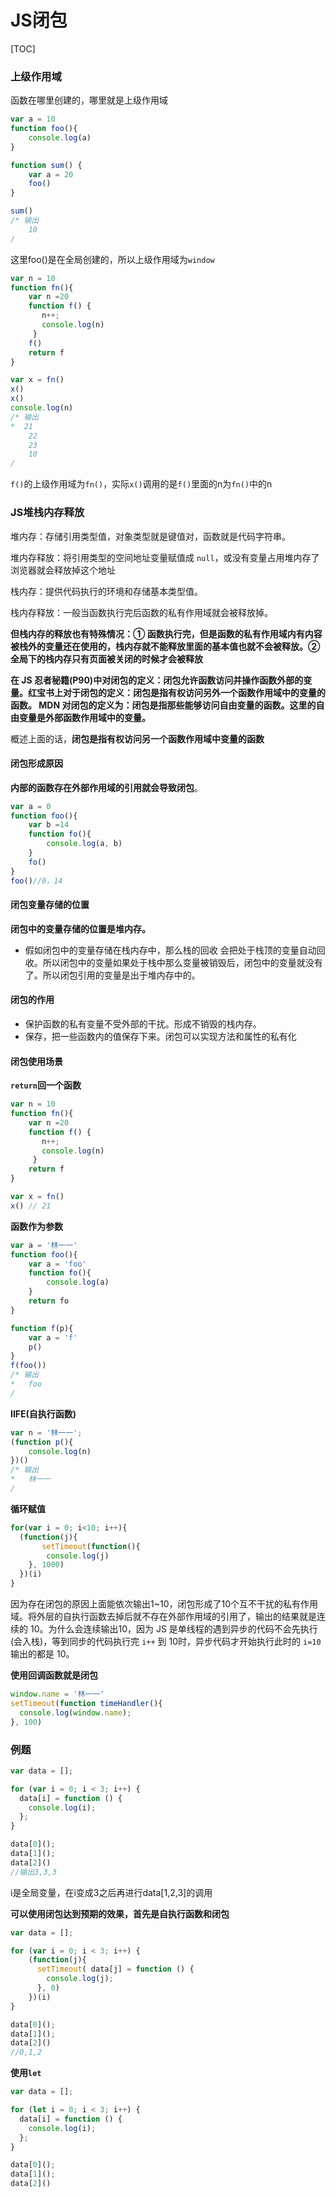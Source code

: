 # JS闭包



[TOC]

### 上级作用域

函数在哪里创建的，哪里就是上级作用域

```js
var a = 10
function foo(){
    console.log(a)
}

function sum() {
    var a = 20
    foo()
}

sum()
/* 输出
    10
/
```

这里foo()是在全局创建的，所以上级作用域为`window`

```js
var n = 10
function fn(){
    var n =20
    function f() {
       n++;
       console.log(n)
     }
    f()
    return f
}

var x = fn()
x()
x()
console.log(n)
/* 输出
*  21
    22
    23
    10
/
```

`f()`的上级作用域为`fn()`，实际`x()`调用的是`f()`里面的n为`fn()`中的n

### JS堆栈内存释放

堆内存：存储引用类型值，对象类型就是键值对，函数就是代码字符串。

堆内存释放：将引用类型的空间地址变量赋值成 `null`，或没有变量占用堆内存了浏览器就会释放掉这个地址

栈内存：提供代码执行的环境和存储基本类型值。

栈内存释放：一般当函数执行完后函数的私有作用域就会被释放掉。

**但栈内存的释放也有特殊情况：① 函数执行完，但是函数的私有作用域内有内容被栈外的变量还在使用的，栈内存就不能释放里面的基本值也就不会被释放。② 全局下的栈内存只有页面被关闭的时候才会被释放**


**在 JS 忍者秘籍(P90)中对闭包的定义：闭包允许函数访问并操作函数外部的变量。红宝书上对于闭包的定义：闭包是指有权访问另外一个函数作用域中的变量的函数。 MDN 对闭包的定义为：闭包是指那些能够访问自由变量的函数。这里的自由变量是外部函数作用域中的变量。**

概述上面的话，**闭包是指有权访问另一个函数作用域中变量的函数**

#### 闭包形成原因

**内部的函数存在外部作用域的引用就会导致闭包**。

```js
var a = 0
function foo(){
    var b =14
    function fo(){
        console.log(a, b)
    }
    fo()
}
foo()//0，14
```

#### 闭包变量存储的位置

**闭包中的变量存储的位置是堆内存。**

- 假如闭包中的变量存储在栈内存中，那么栈的回收 会把处于栈顶的变量自动回收。所以闭包中的变量如果处于栈中那么变量被销毁后，闭包中的变量就没有了。所以闭包引用的变量是出于堆内存中的。

#### 闭包的作用

- 保护函数的私有变量不受外部的干扰。形成不销毁的栈内存。
- 保存，把一些函数内的值保存下来。闭包可以实现方法和属性的私有化

#### 闭包使用场景

**`return`回一个函数**

```js
var n = 10
function fn(){
    var n =20
    function f() {
       n++;
       console.log(n)
     }
    return f
}

var x = fn()
x() // 21
```

**函数作为参数**

```js
var a = '林一一'
function foo(){
    var a = 'foo'
    function fo(){
        console.log(a)
    }
    return fo
}

function f(p){
    var a = 'f'
    p()
}
f(foo())
/* 输出
*   foo
/ 
```

**IIFE(自执行函数)**

```js
var n = '林一一';
(function p(){
    console.log(n)
})()
/* 输出
*   林一一
/ 	
```

**循环赋值**

```js
for(var i = 0; i<10; i++){
  (function(j){
       setTimeout(function(){
        console.log(j)
    }, 1000) 
  })(i)
}
```

因为存在闭包的原因上面能依次输出1~10，闭包形成了10个互不干扰的私有作用域。将外层的自执行函数去掉后就不存在外部作用域的引用了，输出的结果就是连续的 10。为什么会连续输出10，因为 JS 是单线程的遇到异步的代码不会先执行(会入栈)，等到同步的代码执行完 `i++` 到 10时，异步代码才开始执行此时的 `i=10` 输出的都是 10。

**使用回调函数就是闭包**

```js
window.name = '林一一'
setTimeout(function timeHandler(){
  console.log(window.name);
}, 100)
```

### 例题

```js
var data = [];

for (var i = 0; i < 3; i++) {
  data[i] = function () {
    console.log(i);
  };
}

data[0]();
data[1]();
data[2]()
//输出3,3,3
```

i是全局变量，在i变成3之后再进行data[1,2,3]的调用

**可以使用闭包达到预期的效果，首先是自执行函数和闭包**

```js
var data = [];

for (var i = 0; i < 3; i++) {
    (function(j){
      setTimeout( data[j] = function () {
        console.log(j);
      }, 0)
    })(i)
}

data[0]();
data[1]();
data[2]()
//0,1,2
```

**使用`let`**

```js
var data = [];

for (let i = 0; i < 3; i++) {
  data[i] = function () {
    console.log(i);
  };
}

data[0]();
data[1]();
data[2]()
```

